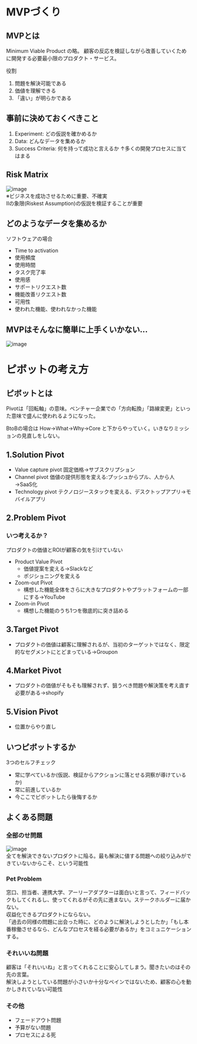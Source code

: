 # MVPづくり
## MVPとは
Minimum Viable Product の略。 顧客の反応を検証しながら改善していくために開発する必要最小限のプロダクト・サービス。  
  
役割  
1. 問題を解決可能である  
2. 価値を理解できる  
3. 「違い」が明らかである  
  
## 事前に決めておくべきこと  
1. Experiment: どの仮説を確かめるか  
2. Data: どんなデータを集めるか  
3. Success Criteria: 何を持って成功と言えるか
↑多くの開発プロセスに当てはまる
  
  
## Risk Matrix  

![image](https://github.com/user-attachments/assets/44ad8887-e097-41bb-9d07-2b3847efd8b5)  
※ビジネスを成功させるために重要、不確実  
Ⅱの象限(Riskest Assumption)の仮説を検証することが重要  
  
## どのようなデータを集めるか
ソフトウェアの場合  
- Time to activation
- 使用頻度
- 使用時間
- タスク完了率
- 使用感
- サポートリクエスト数
- 機能改善リクエスト数
- 可用性
- 使われた機能、使われなかった機能

## MVPはそんなに簡単に上手くいかない...  
![image](https://github.com/user-attachments/assets/99fdf286-6104-48f5-8dc2-bf938a46be3a)

# ピボットの考え方
## ピボットとは
Pivotは「回転軸」の意味。ベンチャー企業での「方向転換」「路線変更」といった意味で盛んに使われるようになった。

BtoBの場合は How→What→Why→Core と下からやっていく。いきなりミッションの見直しをしない。  
## 1.Solution Pivot
  - Value capture pivot
    固定価格→サブスクリプション
  - Channel pivot
    価値の提供形態を変える:プッシュからプル、人から人→SaaS化
  - Technology pivot
    テクノロジースタックを変える、デスクトップアプリ→モバイルアプリ

## 2.Problem Pivot
### いつ考えるか？  
プロダクトの価値とROIが顧客の気を引けていない  
- Product Value Pivot
  - 価値提案を変える→Slackなど
  - ポジショニングを変える
- Zoom-out Pivot
  - 構想した機能全体をさらに大きなプロダクトやプラットフォームの一部にする→YouTube
- Zoom-in Pivot
  - 構想した機能のうち1つを徹底的に突き詰める

## 3.Target Pivot
  - プロダクトの価値は顧客に理解されるが、当初のターゲットではなく、限定的なセグメントにとどまっている→Groupon  
  
## 4.Market Pivot  
  - プロダクトの価値がそもそも理解されず、狙うべき問題や解決策を考え直す必要がある→shopify  

## 5.Vision Pivot
  - 位置からやり直し

## いつピボットするか
3つのセルフチェック
- 常に学べているか(仮説、検証からアクションに落とせる洞察が導けているか)
- 常に前進しているか
- 今ここでピボットしたら後悔するか

## よくある問題  
### 全部のせ問題  
![image](https://github.com/user-attachments/assets/bab529df-6501-4f79-bf1d-98d12a4978a0)  
全てを解決できないプロダクトに陥る。最も解決に値する問題への絞り込みができていないからこそ、という可能性  
  
### Pet Problem  
窓口、担当者、連携大学、アーリーアダプターは面白いと言って、フィードバックもしてくれるし、使ってくれるがその先に進まない。ステークホルダーに届かない。  
収益化できるプロダクトにならない。  
「過去の同様の問題に出会った時に、どのように解決しようとしたか」「もし本番稼働させるなら、どんなプロセスを経る必要があるか」をコミュニケーションする。
  
### それいいね問題  
顧客は「それいいね」と言ってくれることに安心してしまう。聞きたいのはその先の言葉。  
解決しようとしている問題が小さいか十分なペインではないため、顧客の心を動かしきれていない可能性  
  
### その他  
- フェードアウト問題  
- 予算がない問題  
- プロセスによる死  
